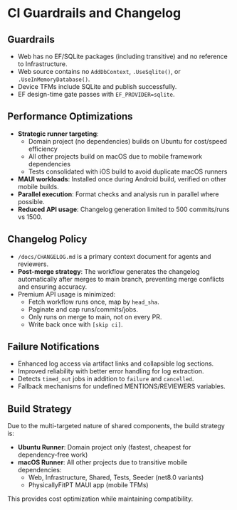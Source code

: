 # CI Guardrails and Changelog

## Guardrails

- Web has no EF/SQLite packages (including transitive) and no reference to Infrastructure.
- Web source contains no `AddDbContext`, `.UseSqlite()`, or `.UseInMemoryDatabase()`.
- Device TFMs include SQLite and publish successfully.
- EF design-time gate passes with `EF_PROVIDER=sqlite`.

## Performance Optimizations

- **Strategic runner targeting**: 
  - Domain project (no dependencies) builds on Ubuntu for cost/speed efficiency
  - All other projects build on macOS due to mobile framework dependencies
  - Tests consolidated with iOS build to avoid duplicate macOS runners
- **MAUI workloads**: Installed once during Android build, verified on other mobile builds.
- **Parallel execution**: Format checks and analysis run in parallel where possible.
- **Reduced API usage**: Changelog generation limited to 500 commits/runs vs 1500.

## Changelog Policy

- `/docs/CHANGELOG.md` is a primary context document for agents and reviewers.
- **Post-merge strategy**: The workflow generates the changelog automatically after merges to main branch, preventing merge conflicts and ensuring accuracy.
- Premium API usage is minimized:
  - Fetch workflow runs once, map by `head_sha`.
  - Paginate and cap runs/commits/jobs.
  - Only runs on merge to main, not on every PR.
  - Write back once with `[skip ci]`.

## Failure Notifications

- Enhanced log access via artifact links and collapsible log sections.
- Improved reliability with better error handling for log extraction.
- Detects `timed_out` jobs in addition to `failure` and `cancelled`.
- Fallback mechanisms for undefined MENTIONS/REVIEWERS variables.

## Build Strategy

Due to the multi-targeted nature of shared components, the build strategy is:

- **Ubuntu Runner**: Domain project only (fastest, cheapest for dependency-free work)
- **macOS Runner**: All other projects due to transitive mobile dependencies:
  - Web, Infrastructure, Shared, Tests, Seeder (net8.0 variants)
  - PhysicallyFitPT MAUI app (mobile TFMs)
  
This provides cost optimization while maintaining compatibility.